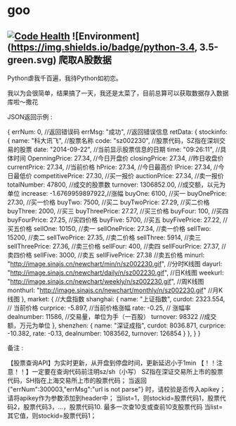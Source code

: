 # goo
[![Code Health](https://landscape.io/github/gc313/goo/master/landscape.svg?style=flat)](https://landscape.io/github/gc313/goo/master)
![Environment](https://img.shields.io/badge/python-3.4, 3.5-green.svg)
爬取A股数据
-----------------
Python虐我千百遍，我待Python如初恋。

我以为会很简单，结果搞了一天，我还是太菜了，目前总算可以获取数据存入数据库啦～撒花


 JSON返回示例 :

{
  errNum: 0,     //返回错误码
  errMsg: "成功", //返回错误信息
  retData: {
      stockinfo: {
      name: "科大讯飞", //股票名称
      code: "sz002230", //股票代码，SZ指在深圳交易的股票
      date: "2014-09-22", //当前显示股票信息的日期
      time: "09:26:11",   //具体时间
      OpenningPrice: 27.34, //今日开盘价
      closingPrice: 27.34,  //昨日收盘价
      currentPrice: 27.34,  //当前价格
      hPrice: 27.34,        //今日最高价
      lPrice: 27.34,       //今日最低价
      competitivePrice: 27.30, //买一报价
      auctionPrice: 27.34,   //卖一报价
      totalNumber: 47800,    //成交的股票数
      turnover: 1306852.00,  //成交额，以元为单位
      increase: -1.6769959897922,//涨幅
      buyOne: 6100,      //买一 
      buyOnePrice: 27.30, //买一价格
      buyTwo: 7500,  //买二
      buyTwoPrice: 27.29, //买二价格
      buyThree: 2000,   //买三
      buyThreePrice: 27.27,  //买三价格
      buyFour: 100,    //买四
      buyFourPrice: 27.25, //买四价格
      buyFive: 5700,     //买五
      buyFivePrice: 27.22,  //买五价格
      sellOne: 10150,       //卖一
      sellOnePrice: 27.34,  //卖一价格
      sellTwo: 15200,      //卖二
      sellTwoPrice: 27.35,  //卖二价格
      sellThree: 5914,     //卖三
      sellThreePrice: 27.36, //卖三价格
      sellFour: 400,        //卖四
      sellFourPrice: 27.37,  //卖四价格
      sellFive: 3000,       //卖五
      sellFivePrice: 27.38   //卖五价格
      minurl: "http://image.sinajs.cn/newchart/min/n/sz002230.gif", //分时K线图
      dayurl: "http://image.sinajs.cn/newchart/daily/n/sz002230.gif", //日K线图
      weekurl: "http://image.sinajs.cn/newchart/weekly/n/sz002230.gif", //周K线图
      monthurl: "http://image.sinajs.cn/newchart/monthly/n/sz002230.gif" //月K线图
   },
   market: {    //大盘指数
      shanghai: {
          name: "上证指数",
          curdot: 2323.554, // 当前价格
          curprice: -5.897,  //当前价格涨幅
          rate: -0.25,    // 涨幅率
          dealnumber: 11586,  //交易量，单位为手（一百股）
          turnover: 98322   //成交额，万元为单位
      },
     shenzhen: {
          name: "深证成指",
          curdot: 8036.871,
          curprice: -10.382,
          rate: -0.13,
          dealnumber: 1083562,
          turnover: 126854
      }
   },
  }
}

备注 :

【股票查询API】为实时更新，从开盘到停盘时间，更新延迟小于1min
【！！注意！！】一定要在查询代码前注明sz/sh（小写） SZ指在深证交易所上市的股票代码，SH指在上海交易所上市的股票代码；
当返回{"errNum":300003,"errMsg":"url is not parse"} 时，请校验是否传入apikey； 请将apikey作为参数添加到header中；
当list=1，则stockid=股票代码1，股票代码2，股票代码3，...，股票代码10.  最多一次查10支或查前10支股票代码
当list=其它值，则stockid=股票代码1；


